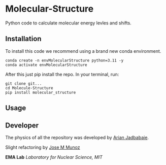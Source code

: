# Molecular-Structure

Python code to calculate molecular energy levles and shifts.

## Installation

To install this code we recommend using a brand new conda environment.
```
conda create -n envMolecularStructure python=3.11 -y
conda activate envMolecularStructure
```

After this just pip install the repo. In your terminal, run:

```
git clone git...
cd Molecule-Structure
pip install molecular_structure
```


## Usage



## Developer

The physics of all the repository was developed by [Arian Jadbabaie]().

Slight refactoring by [Jose M Munoz](munozariasjm.github.io)

**EMA Lab**
*Laboratory for Nuclear Science, MIT*